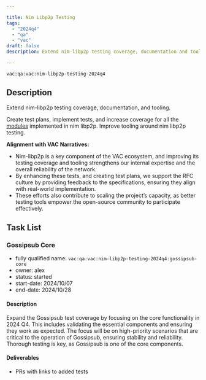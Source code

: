 ```yaml
---

title: Nim Libp2p Testing
tags:
  - "2024q4"
  - "qa"
  - "vac"  
draft: false  
description: Extend nim-libp2p testing coverage, documentation and tooling. 

---
```


`vac:qa:vac:nim-libp2p-testing-2024q4`

## Description
Extend nim-libp2p testing coverage, documentation, and tooling.

Create test plans, implement tests, and increase coverage for all the
[modules](https://github.com/vacp2p/nim-libp2p?tab=readme-ov-file#modules)
implemented in nim libp2p.
Improve tooling around nim libp2p testing.

**Alignment with VAC Narratives:**
- Nim-libp2p is a key component of the VAC ecosystem,
  and improving its testing coverage and tooling strengthens our internal expertise
  and the overall reliability of the network.
- By enhancing these tests, and creating test plans,
  we support the RFC culture by providing feedback to the specifications,
  ensuring they align with real-world implementation.
- These efforts also contribute to scaling the project’s capacity,
  as better testing tools empower the open-source community to participate effectively.

## Task List

### Gossipsub Core

* fully qualified name: `vac:qa:vac:nim-libp2p-testing-2024q4:gossipsub-core`
* owner: alex
* status: started
* start-date: 2024/10/07
* end-date: 2024/10/28

#### Description
Expand the Gossipsub test coverage by focusing on the core functionality in 2024 Q4.
This includes validating the essential components and ensuring they work as expected.
The focus will be on high-priority scenarios that are critical to the operation of Gossipsub,
ensuring stability and reliability.
Thorough testing is key, as Gossipsub is one of the core components.

#### Deliverables
* PRs with links to added tests

